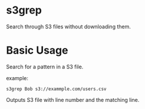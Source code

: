 # s3grep

Search through S3 files without downloading them.

# Basic Usage

Search for a pattern in a S3 file.

example:
```
s3grep Bob s3://exammple.com/users.csv
```

Outputs S3 file with line number and the matching line.
